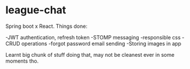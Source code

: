 # league-chat
Spring boot x React. Things done:

-JWT authentication, refresh token
-STOMP messaging
-responsible css
-CRUD operations
-forgot password email sending
-Storing images in app

Learnt big chunk of stuff doing that, may not be cleanest ever in some moments tho.
